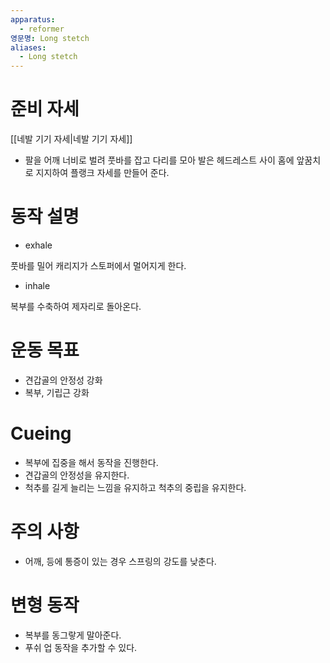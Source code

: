 ```yaml
---
apparatus:
  - reformer
영문명: Long stetch
aliases:
  - Long stetch
---
```


# 준비 자세

[[네발 기기 자세|네발 기기 자세]]

- 팔을 어깨 너비로 벌려 풋바를 잡고 다리를 모아 발은 헤드레스트 사이 홈에 앞꿈치로 지지하여 플랭크 자세를 만들어 준다.

# 동작 설명

- exhale

풋바를 밀어 캐리지가 스토퍼에서 멀어지게 한다.

- inhale

복부를 수축하여 제자리로 돌아온다.

# 운동 목표

- 견갑골의 안정성 강화
- 복부, 기립근 강화

# Cueing

- 복부에 집중을 해서 동작을 진행한다.
- 견갑골의 안정성을 유지한다.
- 척추를 길게 늘리는 느낌을 유지하고 척추의 중립을 유지한다.

# 주의 사항

- 어깨, 등에 통증이 있는 경우 스프링의 강도를 낮춘다.

# 변형 동작

- 복부를 동그랗게 말아준다.
- 푸쉬 업 동작을 추가할 수 있다.

